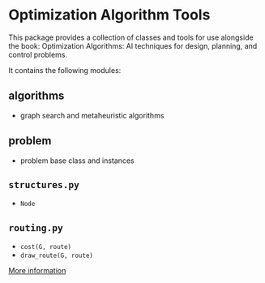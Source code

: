# Optimization Algorithm Tools

This package provides a collection of classes and tools for use alongside the book: Optimization Algorithms: AI techniques for design, planning, and control problems.

It contains the following modules:

## algorithms
* graph search and metaheuristic algorithms

## problem
*  problem base class and instances

## `structures.py`
* `Node`

## `routing.py`
* `cost(G, route)`
* `draw_route(G, route)`

[More information](https://pypi.org/project/optalgotools/)